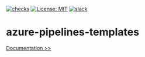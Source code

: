 [![checks](https://github.com/martoc/azure-pipelines-templates/actions/workflows/checks.yml/badge.svg)](https://github.com/martoc/azure-pipelines-templates/actions/workflows/checks.yml)
[![License: MIT](https://img.shields.io/badge/License-MIT-yellow.svg)](https://opensource.org/licenses/MIT)
[![slack](https://img.shields.io/badge/slack-general-brightgreen.svg?logo=slack)](https://app.slack.com/messages/T8L8AAD3M/C8LBHLSVA)

# azure-pipelines-templates

[Documentation >>](./docs/index.md)
